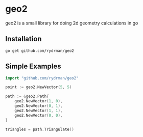 # geo2

geo2 is a small library for doing 2d geometry calculations in go

## Installation
~~~~
go get github.com/rydrman/geo2
~~~~

## Simple Examples
```go
import "github.com/rydrman/geo2"

point := geo2.NewVector(5, 5)

path := &geo2.Path{
	geo2.NewVector(1, 0),
	geo2.NewVector(0, 1),
	geo2.NewVector(1, 1),
	geo2.NewVector(0, 0),
}

triangles = path.Triangulate()
```